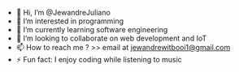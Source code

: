- 👋 Hi, I’m @JewandreJuliano
- 👀 I’m interested in programming
- 🌱 I’m currently learning software engineering
- 💞️ I’m looking to collaborate on web development and IoT
- 📫 How to reach me ? >> email at jewandrewitbooi1@gmail.com
- ⚡ Fun fact: I enjoy coding while listening to music

<!---
JewandreJuliano/JewandreJuliano is a ✨ special ✨ repository because its `README.md` (this file) appears on your GitHub profile.
You can click the Preview link to take a look at your changes.
--->
